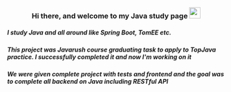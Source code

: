 <h3 align="center">Hi there, and welcome to my Java study page <a href="https://daniilshat.ru/" target="_blank"></a> 
<img src="https://github.com/blackcater/blackcater/raw/main/images/Hi.gif" height="26"/></h3>
<h5 align="left">I study Java and all around like Spring Boot, TomEE etc.</h5>
<h5 align="left">This project was Javarush course graduating task to apply to TopJava practice. I successfully completed it and now I'm working on it</h5>
<h5 align="left">We were given complete project with tests and frontend and the goal was to complete all backend on Java including RESTful API</h5>
